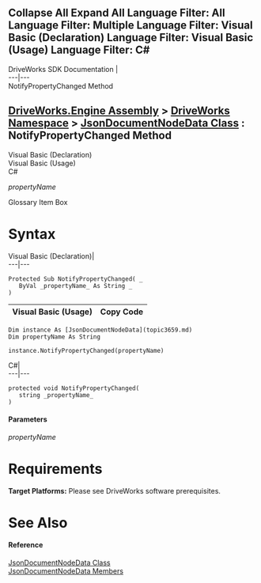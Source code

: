 Collapse All Expand All Language Filter: All  Language Filter: Multiple  Language Filter: Visual Basic (Declaration) Language Filter: Visual Basic (Usage) Language Filter: C#  
---  
DriveWorks SDK Documentation  |   
---|---  
NotifyPropertyChanged Method   
  
[DriveWorks.Engine Assembly](topic2156.md) > [DriveWorks Namespace](topic2159.md) > [JsonDocumentNodeData Class](topic3659.md) : NotifyPropertyChanged Method  
---  
  
Visual Basic (Declaration)    
Visual Basic (Usage)    
C# 

_propertyName_
    

Glossary Item Box

# Syntax

Visual Basic (Declaration)|   
---|---  
      
    
    Protected Sub NotifyPropertyChanged( _
       ByVal _propertyName_ As String _
    )   
  
Visual Basic (Usage)| Copy Code  
---|---  
      
    
    Dim instance As [JsonDocumentNodeData](topic3659.md)
    Dim propertyName As String
     
    instance.NotifyPropertyChanged(propertyName)  
  
C#|   
---|---  
      
    
    protected void NotifyPropertyChanged( 
       string _propertyName_
    )  
  
#### Parameters

 _propertyName_
    

# Requirements

**Target Platforms:** Please see DriveWorks software prerequisites.

# See Also

#### Reference

[JsonDocumentNodeData Class](topic3659.md)   
[JsonDocumentNodeData Members](topic3660.md)


